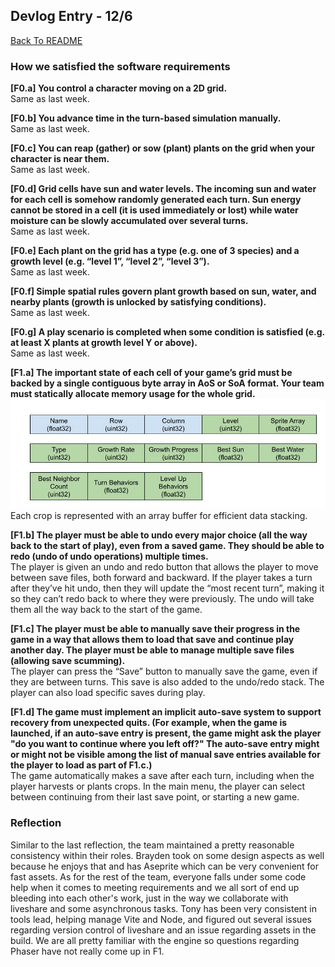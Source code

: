 ## Devlog Entry - 12/6

[Back To README](../README.md)

### How we satisfied the software requirements

**[F0.a] You control a character moving on a 2D grid.**\
Same as last week.

**[F0.b] You advance time in the turn-based simulation manually.**\
Same as last week.

**[F0.c] You can reap (gather) or sow (plant) plants on the grid when your character is near them.**\
Same as last week.

**[F0.d] Grid cells have sun and water levels. The incoming sun and water for each cell is somehow randomly generated each turn. Sun energy cannot be stored in a cell (it is used immediately or lost) while water moisture can be slowly accumulated over several turns.**\
Same as last week.

**[F0.e] Each plant on the grid has a type (e.g. one of 3 species) and a growth level (e.g. “level 1”, “level 2”, “level 3”).**\
Same as last week.

**[F0.f] Simple spatial rules govern plant growth based on sun, water, and nearby plants (growth is unlocked by satisfying conditions).**\
Same as last week.

**[F0.g] A play scenario is completed when some condition is satisfied (e.g. at least X plants at growth level Y or above).**\
Same as last week.

**[F1.a] The important state of each cell of your game’s grid must be backed by a single contiguous byte array in AoS or SoA format. Your team must statically allocate memory usage for the whole grid.**\
![array buffer layout](./arraybuf.jpg)
Each crop is represented with an array buffer for efficient data stacking.

**[F1.b] The player must be able to undo every major choice (all the way back to the start of play), even from a saved game. They should be able to redo (undo of undo operations) multiple times.**\
The player is given an undo and redo button that allows the player to move between save files, both forward and backward. If the player takes a turn after they’ve hit undo, then they will update the “most recent turn”, making it so they can’t redo back to where they were previously. The undo will take them all the way back to the start of the game.

**[F1.c] The player must be able to manually save their progress in the game in a way that allows them to load that save and continue play another day. The player must be able to manage multiple save files (allowing save scumming).**\
The player can press the “Save” button to manually save the game, even if they are between turns. This save is also added to the undo/redo stack. The player can also load specific saves during play.

**[F1.d] The game must implement an implicit auto-save system to support recovery from unexpected quits. (For example, when the game is launched, if an auto-save entry is present, the game might ask the player "do you want to continue where you left off?" The auto-save entry might or might not be visible among the list of manual save entries available for the player to load as part of F1.c.)**\
The game automatically makes a save after each turn, including when the player harvests or plants crops. In the main menu, the player can select between continuing from their last save point, or starting a new game.

### Reflection
Similar to the last reflection, the team maintained a pretty reasonable consistency within their roles. Brayden took on some design aspects as well because he enjoys that and has Aseprite which can be very convenient for fast assets. As for the rest of the team, everyone falls under some code help when it comes to meeting requirements and we all sort of end up bleeding into each other's work, just in the way we collaborate with liveshare and some asynchronous tasks. Tony has been very consistent in tools lead, helping manage Vite and Node, and figured out several issues regarding version control of liveshare and an issue regarding assets in the build. We are all pretty familiar with the engine so questions regarding Phaser have not really come up in F1.